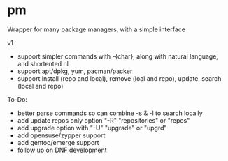 pm
==

Wrapper for many package managers, with a simple interface


v1
- support simpler commands with -{char}, along with natural language, and shortented nl
- support apt/dpkg, yum, pacman/packer
- support install (repo and local), remove (loal and repo), update, search (local and repo)


To-Do:
- better parse commands so can combine -s & -l to search locally
- add update repos only option "-R" "repositories" or "repos"
- add upgrade option with "-U" "upgrade" or "upgrd"
- add opensuse/zypper support
- add gentoo/emerge support
- follow up on DNF development
